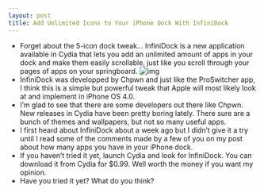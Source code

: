 ```yaml
---
layout: post
title: Add Unlimited Icons to Your iPhone Dock With InfiniDock
---
```

* Forget about the 5-icon dock tweak… InfiniDock is a new application available in Cydia that lets you add an unlimited amount of apps in your dock and make them easily scrollable, just like you scroll through your pages of apps on your springboard.
![img](http://farm5.static.flickr.com/4018/4275975236_9b2efda111_o.jpg)
* InfiniDock was developped by Chpwn and just like the ProSwitcher app, I think this is a simple but powerful tweak that Apple will most likely look at and implement in iPhone OS 4.0.
* I’m glad to see that there are some developers out there like Chpwn. New releases in Cydia have been pretty boring lately. There sure are a bunch of themes and wallpapers, but not so many useful apps.
* I first heard about InfiniDock about a week ago but I didn’t give it a try until I read some of the comments made by a few of you on my post about how many apps you have in your iPhone dock.
* If you haven’t tried it yet, launch Cydia and look for InfiniDock. You can download it from Cydia for $0.99. Well worth the money if you want my opinion.
* Have you tried it yet? What do you think?

